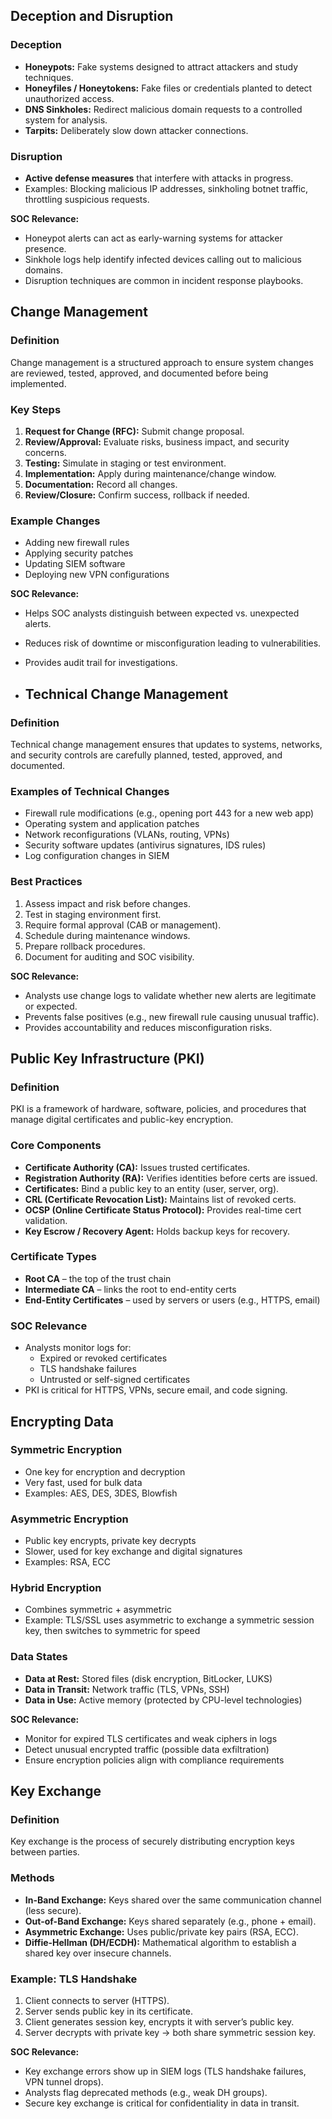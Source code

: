 ## Deception and Disruption

### Deception
- **Honeypots:** Fake systems designed to attract attackers and study techniques.
- **Honeyfiles / Honeytokens:** Fake files or credentials planted to detect unauthorized access.
- **DNS Sinkholes:** Redirect malicious domain requests to a controlled system for analysis.
- **Tarpits:** Deliberately slow down attacker connections.

### Disruption
- **Active defense measures** that interfere with attacks in progress.
- Examples: Blocking malicious IP addresses, sinkholing botnet traffic, throttling suspicious requests.

**SOC Relevance:**
- Honeypot alerts can act as early-warning systems for attacker presence.
- Sinkhole logs help identify infected devices calling out to malicious domains.
- Disruption techniques are common in incident response playbooks.

## Change Management

### Definition
Change management is a structured approach to ensure system changes are reviewed, tested, approved, and documented before being implemented.

### Key Steps
1. **Request for Change (RFC):** Submit change proposal.
2. **Review/Approval:** Evaluate risks, business impact, and security concerns.
3. **Testing:** Simulate in staging or test environment.
4. **Implementation:** Apply during maintenance/change window.
5. **Documentation:** Record all changes.
6. **Review/Closure:** Confirm success, rollback if needed.

### Example Changes
- Adding new firewall rules
- Applying security patches
- Updating SIEM software
- Deploying new VPN configurations

**SOC Relevance:**
- Helps SOC analysts distinguish between expected vs. unexpected alerts.
- Reduces risk of downtime or misconfiguration leading to vulnerabilities.
- Provides audit trail for investigations.

- ## Technical Change Management

### Definition
Technical change management ensures that updates to systems, networks, and security controls are carefully planned, tested, approved, and documented.

### Examples of Technical Changes
- Firewall rule modifications (e.g., opening port 443 for a new web app)
- Operating system and application patches
- Network reconfigurations (VLANs, routing, VPNs)
- Security software updates (antivirus signatures, IDS rules)
- Log configuration changes in SIEM

### Best Practices
1. Assess impact and risk before changes.
2. Test in staging environment first.
3. Require formal approval (CAB or management).
4. Schedule during maintenance windows.
5. Prepare rollback procedures.
6. Document for auditing and SOC visibility.

**SOC Relevance:**
- Analysts use change logs to validate whether new alerts are legitimate or expected.
- Prevents false positives (e.g., new firewall rule causing unusual traffic).
- Provides accountability and reduces misconfiguration risks.

## Public Key Infrastructure (PKI)

### Definition
PKI is a framework of hardware, software, policies, and procedures that manage digital certificates and public-key encryption.

### Core Components
- **Certificate Authority (CA):** Issues trusted certificates.
- **Registration Authority (RA):** Verifies identities before certs are issued.
- **Certificates:** Bind a public key to an entity (user, server, org).
- **CRL (Certificate Revocation List):** Maintains list of revoked certs.
- **OCSP (Online Certificate Status Protocol):** Provides real-time cert validation.
- **Key Escrow / Recovery Agent:** Holds backup keys for recovery.

### Certificate Types
- **Root CA** – the top of the trust chain
- **Intermediate CA** – links the root to end-entity certs
- **End-Entity Certificates** – used by servers or users (e.g., HTTPS, email)

### SOC Relevance
- Analysts monitor logs for:
  - Expired or revoked certificates
  - TLS handshake failures
  - Untrusted or self-signed certificates
- PKI is critical for HTTPS, VPNs, secure email, and code signing.

## Encrypting Data

### Symmetric Encryption
- One key for encryption and decryption
- Very fast, used for bulk data
- Examples: AES, DES, 3DES, Blowfish

### Asymmetric Encryption
- Public key encrypts, private key decrypts
- Slower, used for key exchange and digital signatures
- Examples: RSA, ECC

### Hybrid Encryption
- Combines symmetric + asymmetric
- Example: TLS/SSL uses asymmetric to exchange a symmetric session key, then switches to symmetric for speed

### Data States
- **Data at Rest:** Stored files (disk encryption, BitLocker, LUKS)
- **Data in Transit:** Network traffic (TLS, VPNs, SSH)
- **Data in Use:** Active memory (protected by CPU-level technologies)

**SOC Relevance:**
- Monitor for expired TLS certificates and weak ciphers in logs
- Detect unusual encrypted traffic (possible data exfiltration)
- Ensure encryption policies align with compliance requirements

## Key Exchange

### Definition
Key exchange is the process of securely distributing encryption keys between parties.

### Methods
- **In-Band Exchange:** Keys shared over the same communication channel (less secure).
- **Out-of-Band Exchange:** Keys shared separately (e.g., phone + email).
- **Asymmetric Exchange:** Uses public/private key pairs (RSA, ECC).
- **Diffie-Hellman (DH/ECDH):** Mathematical algorithm to establish a shared key over insecure channels.

### Example: TLS Handshake
1. Client connects to server (HTTPS).
2. Server sends public key in its certificate.
3. Client generates session key, encrypts it with server’s public key.
4. Server decrypts with private key → both share symmetric session key.

**SOC Relevance:**
- Key exchange errors show up in SIEM logs (TLS handshake failures, VPN tunnel drops).
- Analysts flag deprecated methods (e.g., weak DH groups).
- Secure key exchange is critical for confidentiality in data in transit.

